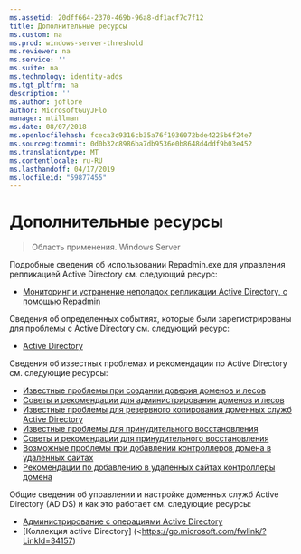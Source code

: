 ```yaml
---
ms.assetid: 20dff664-2370-469b-96a8-df1acf7c7f12
title: Дополнительные ресурсы
ms.custom: na
ms.prod: windows-server-threshold
ms.reviewer: na
ms.service: ''
ms.suite: na
ms.technology: identity-adds
ms.tgt_pltfrm: na
description: ''
ms.author: joflore
author: MicrosoftGuyJFlo
manager: mtillman
ms.date: 08/07/2018
ms.openlocfilehash: fceca3c9316cb35a76f1936072bde4225b6f24e7
ms.sourcegitcommit: 0d0b32c8986ba7db9536e0b8648d4ddf9b03e452
ms.translationtype: MT
ms.contentlocale: ru-RU
ms.lasthandoff: 04/17/2019
ms.locfileid: "59877455"
---
```

# <a name="additional-resources"></a>Дополнительные ресурсы

>Область применения. Windows Server

Подробные сведения об использовании Repadmin.exe для управления репликацией Active Directory см. следующий ресурс: 

- [Мониторинг и устранение неполадок репликации Active Directory, с помощью Repadmin](https://go.microsoft.com/fwlink/?LinkId=122830)

Сведения об определенных событиях, которые были зарегистрированы для проблемы с Active Directory см. следующий ресурс:

- [Active Directory](https://go.microsoft.com/fwlink/?LinkId=122877)

Сведения об известных проблемах и рекомендации по Active Directory см. следующие ресурсы:

- [Известные проблемы при создании доверия доменов и лесов](https://go.microsoft.com/fwlink/?LinkId=128784)
- [Советы и рекомендации для администрирования доменов и лесов](https://go.microsoft.com/fwlink/?LinkId=128785)
- [Известные проблемы для резервного копирования доменных служб Active Directory](https://go.microsoft.com/fwlink/?LinkId=128793)
- [Известные проблемы для принудительного восстановления](https://go.microsoft.com/fwlink/?LinkId=128788)
- [Советы и рекомендации для принудительного восстановления](https://go.microsoft.com/fwlink/?LinkId=128791) 
- [Возможные проблемы при добавлении контроллеров домена в удаленных сайтах](https://go.microsoft.com/fwlink/?LinkId=128794)
- [Рекомендации по добавлению в удаленных сайтах контроллеры домена](https://go.microsoft.com/fwlink/?LinkId=128796)

Общие сведения об управлении и настройке доменных служб Active Directory (AD DS) и как это работает см. следующие ресурсы:

- [Администрирование с операциями Active Directory](https://go.microsoft.com/fwlink/?LinkId=128798)
- [Коллекция active Directory] (<https://go.microsoft.com/fwlink/?LinkId=34157)